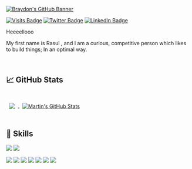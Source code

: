 [![Braydon's GitHub Banner](./assets/GitHubHeader.png)](https://braydoncoyer.dev)

[![Visits Badge](https://badges.pufler.dev/visits/rasulbc/rasulbc)](https:briddgy.com)
[![Twitter Badge](https://img.shields.io/badge/Twitter-Profile-informational?style=flat&logo=twitter&logoColor=white&color=1CA2F1)](https://twitter.com/bcrasul)
[![LinkedIn Badge](https://img.shields.io/badge/LinkedIn-Profile-informational?style=flat&logo=linkedin&logoColor=white&color=0D76A8)](https://www.linkedin.com/in/rasulbc/)

Heeeellooo

My first name is Rasul , and I am a curious, competitive person which likes to build things; In an optimal way.




<br>

## &#x1f4c8; GitHub Stats

<br>

<a href="https://github.com/rasulbc">
  <img align="center" style="margin:0.5rem" src="https://github-readme-stats.vercel.app/api/top-langs/?username=rasulbc&hide=html,css&title_color=ffffff&text_color=c9cacc&icon_color=4AB197&bg_color=1A2B34" />
</a>

<a href="https://github.com/rasulbc">
  <img align="center" style="margin:0.5rem" src="https://github-readme-stats.vercel.app/api?username=rasulbc&show_icons=true&line_height=27&count_private=true&title_color=ffffff&text_color=c9cacc&icon_color=4AB097&bg_color=1A2B34" alt="Martin's GitHub Stats" />
</a>

<br>
<br>

## 💼 Skills

![](https://img.shields.io/badge/Flutter-Coding-informational?style=social&logo=flutter)
![](https://img.shields.io/badge/Dart-Coding-informational?style=social&logo=dart)

![](https://img.shields.io/badge/Tools-Postman-informational?style=flat&logo=Postman&logoColor=white&color=4AB197)
![](https://img.shields.io/badge/Tools-Photoshop-informational?style=flat&logo=Adobe-Photoshop&logoColor=white&color=4AB197)
![](https://img.shields.io/badge/Tools-Illustrator-informational?style=flat&logo=Adobe-Illustrator&logoColor=white&color=4AB197)
![](https://img.shields.io/badge/Tools-AdobeXD-informational?style=flat&logo=Adobe-XD&logoColor=white&color=4AB197)
![](https://img.shields.io/badge/Tools-GitHub-informational?style=flat&logo=GitHub&logoColor=white&color=4AB197)
![](https://img.shields.io/badge/Tools-GitLab-informational?style=flat&logo=GitLab&logoColor=white&color=4AB197)
![](https://img.shields.io/badge/Tools-Jira-informational?style=flat&logo=Jira-Software&logoColor=white&color=4AB197)

</details>

<br>
